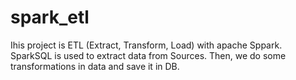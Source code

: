 # spark_etl
Ihis project is ETL (Extract, Transform, Load) with apache Sppark. SparkSQL is used to extract data from Sources. Then, we do some transformations in data and save it in DB.
